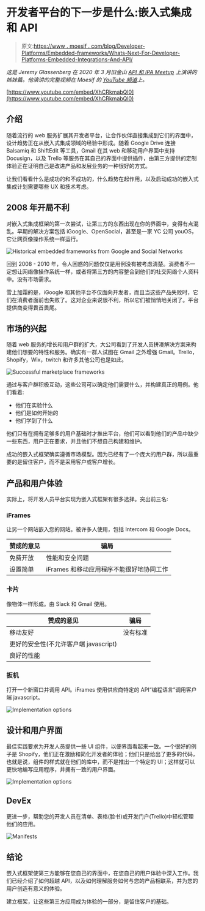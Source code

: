# 开发者平台的下一步是什么:嵌入式集成和 API

> 原文:[https://www . moesif . com/blog/Developer-Platforms/Embedded-frameworks/Whats-Next-For-Developer-Platforms-Embedded-Integrations-And-API/](https://www.moesif.com/blog/developer-platforms/embedded-frameworks/Whats-Next-For-Developer-Platforms-Embedded-Integrations-And-APIs/)

*这是 Jeremy Glassenberg 在 2020 年 3 月旧金山 [API 和 IPA Meetup](https://www.meetup.com/apiipa/) 上演讲的姊妹篇。他演讲的完整视频在 Moesif 的 [YouTube 频道](https://youtu.be/XhCRkmabQl0)上。*

[https://www.youtube.com/embed/XhCRkmabQl0](https://www.youtube.com/embed/XhCRkmabQl0)

## 介绍

随着流行的 web 服务扩展其开发者平台，让合作伙伴直接集成到它们的界面中，设计趋势正在从嵌入式集成领域的经验中形成。随着 Google Drive 连接 Balsamiq 和 ShiftEdit 等工具，Gmail 在其 web 和移动用户界面中支持 Docusign，以及 Trello 等服务在其自己的界面中提供插件，由第三方提供的定制体验正在证明自己是改进产品和发展业务的一种很好的方式。

让我们看看什么是成功的和不成功的，什么趋势在起作用，以及启动成功的嵌入式集成计划需要哪些 UX 和技术考虑。

## 2008 年开局不利

对嵌入式集成框架的第一次尝试，让第三方的东西出现在你的界面中，变得有点混乱。早期的解决方案包括 iGoogle、OpenSocial，甚至是一家 YC 公司 youOS，它让网页像操作系统一样运行。

![Historical embedded frameworks from Google and Social Networks](../Images/b640949f6e36e366d76a25979e0c121b.png)

回到 2008 - 2010 年，令人困惑的问题仅仅是用例没有被考虑清楚。消费者不一定想让网络像操作系统一样，或者将第三方的内容整合到他们的社交网络个人资料中。没有市场需求。

雪上加霜的是，iGoogle 和其他平台不仅面向开发者，而且当这些产品失败时，它们在消费者面前也失败了。这对企业来说很不利，所以它们被悄悄地关闭了。平台提供商变得畏首畏尾。

## 市场的兴起

随着 web 服务的增长和用户群的扩大，大公司看到了开发人员拼凑解决方案来构建他们想要的特性和服务。确实有一群人试图在 Gmail 之外增强 Gmail。Trello，Shopify，Wix，twitch 和许多其他公司也是如此。

![Successful marketplace frameworks](../Images/c7f47ef6588a5581557d7a7e166714fe.png)

通过与客户群积极互动，这些公司可以确定他们需要什么，并构建真正的用例。他们看着:

*   他们在实验什么
*   他们是如何开始的
*   他们学到了什么

他们只有在拥有足够多的用户基础时才推出平台，他们可以看到他们的产品中缺少一些东西，用户正在要求，并且他们不想自己构建和维护。

成功的嵌入式框架确实遵循市场模型。因为已经有了一个庞大的用户群，所以最重要的是留住客户，而不是采用客户或客户增长。

## 产品和用户体验

实际上，将开发人员平台实现为嵌入式框架有很多选择。突出前三名:

### iFrames

让另一个网站嵌入您的网站。被许多人使用，包括 Intercom 和 Google Docs。

| 赞成的意见 | 骗局 |
| --- | --- |
| 免费开放 | 性能和安全问题 |
| 设置简单 | iFrames 和移动应用程序不能很好地协同工作 |

### 卡片

像物体一样形成。由 Slack 和 Gmail 使用。

| 赞成的意见 | 骗局 |
| --- | --- |
| 移动友好 | 没有标准 |
| 更好的安全性(不允许客户端 javascript) |   |
| 良好的性能 |   |

### 扳机

打开一个新窗口并调用 API。iFrames 使用供应商特定的 API“编程语言”调用客户端 javascript。

![Implementation options](../Images/f4468004ef6cabae6603f359ee707e53.png)

## 设计和用户界面

最佳实践要求为开发人员提供一些 UI 组件，以便界面看起来一致。一个很好的例子是 Shopify，他们正在激励和简化开发者的体验；他们只是给出了更多的代码，也就是说，组件的样式就在他们的库中，而不是推出一个特定的 UI；这样就可以更快地编写应用程序，并拥有一致的用户界面。

![Implementation options](../Images/9754e4e220b034bed20e7aa3b58669d3.png)

## DevEx

更进一步，帮助您的开发人员在清单、表格(脸书)或开发门户(Trello)中轻松管理他们的应用。

![Manifests](../Images/4d682611ef01334f594f6831e0b3b467.png)

## 结论

嵌入式框架使第三方能够在您自己的界面中，在您自己的用户体验中深入工作。我们已经介绍了如何超越 API，以及如何理解服务如何与您的产品相联系，并为您的用户创造有意义的体验。

建立框架，让这些第三方应用成为体验的一部分，是留住客户的基础。